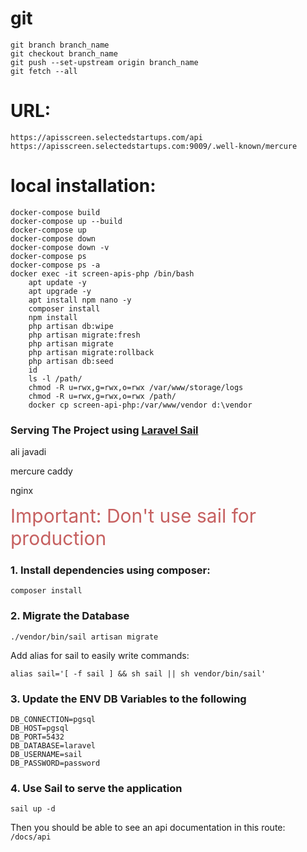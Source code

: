 # git
    git branch branch_name
    git checkout branch_name
    git push --set-upstream origin branch_name
    git fetch --all

# URL:
    https://apisscreen.selectedstartups.com/api
    https://apisscreen.selectedstartups.com:9009/.well-known/mercure

# local installation:
    docker-compose build
    docker-compose up --build
    docker-compose up
    docker-compose down
    docker-compose down -v
    docker-compose ps
    docker-compose ps -a
    docker exec -it screen-apis-php /bin/bash
        apt update -y
        apt upgrade -y
        apt install npm nano -y
        composer install
        npm install
        php artisan db:wipe
        php artisan migrate:fresh
        php artisan migrate
        php artisan migrate:rollback
        php artisan db:seed
        id
        ls -l /path/
        chmod -R u=rwx,g=rwx,o=rwx /var/www/storage/logs
        chmod -R u=rwx,g=rwx,o=rwx /path/
        docker cp screen-api-php:/var/www/vendor d:\vendor







### Serving The Project using [Laravel Sail](https://laravel.com/docs/10.x/sail)

ali javadi

mercure
caddy

nginx

<span style="color: #c66060; font-size: 30px;"> Important: Don't use sail for production </span>

### 1. Install dependencies using composer: 

```shell
composer install
```

### 2. Migrate the Database
```shell
./vendor/bin/sail artisan migrate
```
Add alias for sail to easily write commands:

```shell
alias sail='[ -f sail ] && sh sail || sh vendor/bin/sail'
```

### 3. Update the ENV DB Variables to the following
```dotenv
DB_CONNECTION=pgsql
DB_HOST=pgsql
DB_PORT=5432
DB_DATABASE=laravel
DB_USERNAME=sail
DB_PASSWORD=password
```

### 4. Use Sail to serve the application

```shell
sail up -d
```

Then you should be able to see an api documentation in this route: ``/docs/api``
